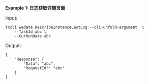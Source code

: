 **Example 1: 日志获取详情页面**



Input: 

```
tccli wedata DescribeInstanceLastLog --cli-unfold-argument  \
    --TaskId abc \
    --CurRunDate abc
```

Output: 
```
{
    "Response": {
        "Data": "abc",
        "RequestId": "abc"
    }
}
```


